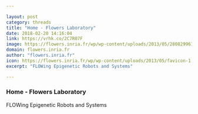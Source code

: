 ```yaml
---

layout: post
category: threads
title: "Home - Flowers Laboratory"
date: 2018-02-20 14:16:04
link: https://vrhk.co/2C7R07F
image: https://flowers.inria.fr/wp/wp-content/uploads/2013/05/2808299613_57891420db-300x64.jpg
domain: flowers.inria.fr
author: "flowers.inria.fr"
icon: https://flowers.inria.fr/wp/wp-content/uploads/2013/05/favicon-1.ico
excerpt: "FLOWing Epigenetic Robots and Systems"

---
```


### Home - Flowers Laboratory

FLOWing Epigenetic Robots and Systems